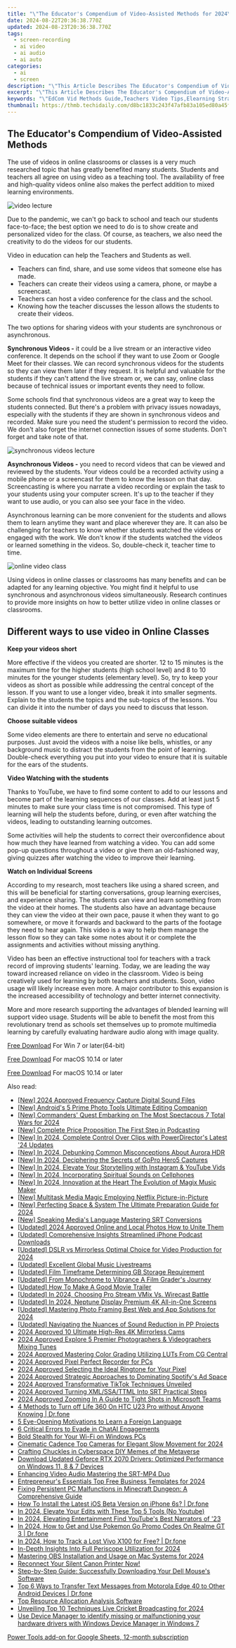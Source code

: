 ```yaml
---
title: "\"The Educator's Compendium of Video-Assisted Methods for 2024\""
date: 2024-08-22T20:36:38.770Z
updated: 2024-08-23T20:36:38.770Z
tags: 
  - screen-recording
  - ai video
  - ai audio
  - ai auto
categories: 
  - ai
  - screen
description: "\"This Article Describes The Educator's Compendium of Video-Assisted Methods for 2024\""
excerpt: "\"This Article Describes The Educator's Compendium of Video-Assisted Methods for 2024\""
keywords: "\"EdCom Vid Methods Guide,Teachers Video Tips,Elearning Strategies,Virtual Classroom Tactics,Educator Tech Tools,Video-Based Teaching Aid,Learning with VR/AR\""
thumbnail: https://thmb.techidaily.com/d8bc1833c243f47afb83a105ed80a45f4c9ab816dfbd913fea0d2186dd349bdd.jpg
---
```


## The Educator's Compendium of Video-Assisted Methods

The use of videos in online classrooms or classes is a very much researched topic that has greatly benefited many students. Students and teachers all agree on using video as a teaching tool. The availability of free and high-quality videos online also makes the perfect addition to mixed learning environments.

![video lecture](https://images.wondershare.com/filmora/article-images/2022/07/video-lecture.jpg)

Due to the pandemic, we can't go back to school and teach our students face-to-face; the best option we need to do is to show create and personalized video for the class. Of course, as teachers, we also need the creativity to do the videos for our students.

Video in education can help the Teachers and Students as well.

* Teachers can find, share, and use some videos that someone else has made.
* Teachers can create their videos using a camera, phone, or maybe a screencast.
* Teachers can host a video conference for the class and the school.
* Knowing how the teacher discusses the lesson allows the students to create their videos.

The two options for sharing videos with your students are synchronous or asynchronous.

**Synchronous Videos -** it could be a live stream or an interactive video conference. It depends on the school if they want to use Zoom or Google Meet for their classes. We can record synchronous videos for the students so they can view them later if they request. It is helpful and valuable for the students if they can't attend the live stream or, we can say, online class because of technical issues or important events they need to follow.

Some schools find that synchronous videos are a great way to keep the students connected. But there's a problem with privacy issues nowadays, especially with the students if they are shown in synchronous videos and recorded. Make sure you need the student's permission to record the video. We don't also forget the internet connection issues of some students. Don't forget and take note of that.

![synchronous videos lecture](https://images.wondershare.com/filmora/article-images/2022/07/synchronous-videos-lecture.jpg)

**Asynchronous Videos -** you need to record videos that can be viewed and reviewed by the students. Your videos could be a recorded activity using a mobile phone or a screencast for them to know the lesson on that day. Screencasting is where you narrate a video recording or explain the task to your students using your computer screen. It's up to the teacher if they want to use audio, or you can also see your face in the video.

Asynchronous learning can be more convenient for the students and allows them to learn anytime they want and place wherever they are. It can also be challenging for teachers to know whether students watched the videos or engaged with the work. We don't know if the students watched the videos or learned something in the videos. So, double-check it, teacher time to time.

![online video class](https://images.wondershare.com/filmora/article-images/2022/07/online-video-class.jpg)

Using videos in online classes or classrooms has many benefits and can be adapted for any learning objective. You might find it helpful to use synchronous and asynchronous videos simultaneously. Research continues to provide more insights on how to better utilize video in online classes or classrooms.

## Different ways to use video in Online Classes

**Keep your videos short**

More effective if the videos you created are shorter. 12 to 15 minutes is the maximum time for the higher students (high school level) and 8 to 10 minutes for the younger students (elementary level). So, try to keep your videos as short as possible while addressing the central concept of the lesson. If you want to use a longer video, break it into smaller segments. Explain to the students the topics and the sub-topics of the lessons. You can divide it into the number of days you need to discuss that lesson.

**Choose suitable videos**

Some video elements are there to entertain and serve no educational purposes. Just avoid the videos with a noise like bells, whistles, or any background music to distract the students from the point of learning. Double-check everything you put into your video to ensure that it is suitable for the ears of the students.

**Video Watching with the students**

Thanks to YouTube, we have to find some content to add to our lessons and become part of the learning sequences of our classes. Add at least just 5 minutes to make sure your class time is not compromised. This type of learning will help the students before, during, or even after watching the videos, leading to outstanding learning outcomes.

Some activities will help the students to correct their overconfidence about how much they have learned from watching a video. You can add some pop-up questions throughout a video or give them an old-fashioned way, giving quizzes after watching the video to improve their learning.

**Watch on Individual Screens**

According to my research, most teachers like using a shared screen, and this will be beneficial for starting conversations, group learning exercises, and experience sharing. The students can view and learn something from the video at their homes. The students also have an advantage because they can view the video at their own pace, pause it when they want to go somewhere, or move it forwards and backward to the parts of the footage they need to hear again. This video is a way to help them manage the lesson flow so they can take some notes about it or complete the assignments and activities without missing anything.

Video has been an effective instructional tool for teachers with a track record of improving students' learning. Today, we are leading the way toward increased reliance on video in the classroom. Video is being creatively used for learning by both teachers and students. Soon, video usage will likely increase even more. A major contributor to this expansion is the increased accessibility of technology and better internet connectivity.

More and more research supporting the advantages of blended learning will support video usage. Students will be able to benefit the most from this revolutionary trend as schools set themselves up to promote multimedia learning by carefully evaluating hardware audio along with image quality.

[Free Download](https://tools.techidaily.com/wondershare/filmora/download/) For Win 7 or later(64-bit)

[Free Download](https://tools.techidaily.com/wondershare/filmora/download/) For macOS 10.14 or later

[Free Download](https://tools.techidaily.com/wondershare/filmora/download/) For macOS 10.14 or later

<ins class="adsbygoogle"
     style="display:block"
     data-ad-format="autorelaxed"
     data-ad-client="ca-pub-7571918770474297"
     data-ad-slot="1223367746"></ins>

<ins class="adsbygoogle"
     style="display:block"
     data-ad-format="autorelaxed"
     data-ad-client="ca-pub-7571918770474297"
     data-ad-slot="1223367746"></ins>



<ins class="adsbygoogle"
     style="display:block"
     data-ad-client="ca-pub-7571918770474297"
     data-ad-slot="8358498916"
     data-ad-format="auto"
     data-full-width-responsive="true"></ins>


<span class="atpl-alsoreadstyle">Also read:</span>
<div><ul>
<li><a href="https://screen-activity-recording.techidaily.com/new-2024-approved-frequency-capture-digital-sound-files/"><u>[New] 2024 Approved  Frequency Capture  Digital Sound Files</u></a></li>
<li><a href="https://fox-friendly.techidaily.com/new-androids-5-prime-photo-tools-ultimate-editing-companion/"><u>[New] Android's 5 Prime Photo Tools  Ultimate Editing Companion</u></a></li>
<li><a href="https://screen-mirroring-recording.techidaily.com/new-commanders-quest-embarking-on-the-most-spectacous-7-total-wars-for-2024/"><u>[New] Commanders' Quest  Embarking on The Most Spectacous 7 Total Wars for 2024</u></a></li>
<li><a href="https://extra-tips.techidaily.com/new-complete-price-proposition-the-first-step-in-podcasting/"><u>[New] Complete Price Proposition  The First Step in Podcasting</u></a></li>
<li><a href="https://fox-friendly.techidaily.com/new-in-2024-complete-control-over-clips-with-powerdirectors-latest-24-updates/"><u>[New] In 2024, Complete Control Over Clips with PowerDirector's Latest '24 Updates</u></a></li>
<li><a href="https://fox-friendly.techidaily.com/new-in-2024-debunking-common-misconceptions-about-aurora-hdr/"><u>[New] In 2024, Debunking Common Misconceptions About Aurora HDR</u></a></li>
<li><a href="https://fox-friendly.techidaily.com/new-in-2024-deciphering-the-secrets-of-gopro-hero5-captures/"><u>[New] In 2024, Deciphering the Secrets of GoPro Hero5 Captures</u></a></li>
<li><a href="https://instagram-video-files.techidaily.com/new-in-2024-elevate-your-storytelling-with-instagram-and-youtube-vids/"><u>[New] In 2024, Elevate Your Storytelling with Instagram & YouTube Vids</u></a></li>
<li><a href="https://fox-friendly.techidaily.com/new-in-2024-incorporating-spiritual-sounds-on-cellphones/"><u>[New] In 2024, Incorporating Spiritual Sounds on Cellphones</u></a></li>
<li><a href="https://fox-friendly.techidaily.com/new-in-2024-innovation-at-the-heart-the-evolution-of-magix-music-maker/"><u>[New] In 2024, Innovation at the Heart  The Evolution of Magix Music Maker</u></a></li>
<li><a href="https://fox-friendly.techidaily.com/new-multitask-media-magic-employing-netflix-picture-in-picture/"><u>[New] Multitask Media Magic  Employing Netflix Picture-in-Picture</u></a></li>
<li><a href="https://fox-friendly.techidaily.com/new-perfecting-space-and-system-the-ultimate-preparation-guide-for-2024/"><u>[New] Perfecting Space & System  The Ultimate Preparation Guide for 2024</u></a></li>
<li><a href="https://extra-guidance.techidaily.com/new-speaking-medias-language-mastering-srt-conversions/"><u>[New] Speaking Media's Language  Mastering SRT Conversions</u></a></li>
<li><a href="https://fox-friendly.techidaily.com/updated-2024-approved-online-and-local-photos-how-to-unite-them/"><u>[Updated] 2024 Approved  Online and Local Photos  How to Unite Them</u></a></li>
<li><a href="https://extra-resources.techidaily.com/updated-comprehensive-insights-streamlined-iphone-podcast-downloads/"><u>[Updated] Comprehensive Insights  Streamlined iPhone Podcast Downloads</u></a></li>
<li><a href="https://facebook-video-share.techidaily.com/updated-dslr-vs-mirrorless-optimal-choice-for-video-production-for-2024/"><u>[Updated] DSLR vs Mirrorless  Optimal Choice for Video Production for 2024</u></a></li>
<li><a href="https://fox-friendly.techidaily.com/updated-excellent-global-music-livestreams/"><u>[Updated] Excellent Global Music Livestreams</u></a></li>
<li><a href="https://fox-friendly.techidaily.com/updated-film-timeframe-determining-gb-storage-requirement/"><u>[Updated] Film Timeframe  Determining GB Storage Requirement</u></a></li>
<li><a href="https://fox-friendly.techidaily.com/updated-from-monochrome-to-vibrance-a-film-graders-journey/"><u>[Updated] From Monochrome to Vibrance  A Film Grader's Journey</u></a></li>
<li><a href="https://fox-friendly.techidaily.com/updated-how-to-make-a-good-movie-trailer/"><u>[Updated] How To Make A Good Movie Trailer</u></a></li>
<li><a href="https://fox-friendly.techidaily.com/updated-in-2024-choosing-pro-stream-vmix-vs-wirecast-battle/"><u>[Updated] In 2024, Choosing Pro Stream  VMix Vs. Wirecast Battle</u></a></li>
<li><a href="https://fox-friendly.techidaily.com/updated-in-2024-neptune-display-premium-4k-all-in-one-screens/"><u>[Updated] In 2024, Neptune Display  Premium 4K All-in-One Screens</u></a></li>
<li><a href="https://fox-friendly.techidaily.com/updated-mastering-photo-framing-best-web-and-app-solutions-for-2024/"><u>[Updated] Mastering Photo Framing  Best Web and App Solutions for 2024</u></a></li>
<li><a href="https://fox-friendly.techidaily.com/updated-navigating-the-nuances-of-sound-reduction-in-pp-projects/"><u>[Updated] Navigating the Nuances of Sound Reduction in PP Projects</u></a></li>
<li><a href="https://extra-tips.techidaily.com/2024-approved-10-ultimate-high-res-4k-mirrorless-cams/"><u>2024 Approved  10 Ultimate High-Res 4K Mirrorless Cams</u></a></li>
<li><a href="https://fox-friendly.techidaily.com/2024-approved-explore-5-premier-photographers-and-videographers-mixing-tunes/"><u>2024 Approved  Explore 5 Premier Photographers & Videographers Mixing Tunes</u></a></li>
<li><a href="https://fox-friendly.techidaily.com/2024-approved-mastering-color-grading-utilizing-luts-from-cg-central/"><u>2024 Approved  Mastering Color Grading  Utilizing LUTs From CG Central</u></a></li>
<li><a href="https://screen-activity-recording.techidaily.com/2024-approved-pixel-perfect-recorder-for-pcs/"><u>2024 Approved  Pixel Perfect Recorder for PCs</u></a></li>
<li><a href="https://fox-http.techidaily.com/2024-approved-selecting-the-ideal-ringtone-for-your-pixel/"><u>2024 Approved  Selecting the Ideal Ringtone for Your Pixel</u></a></li>
<li><a href="https://fox-friendly.techidaily.com/2024-approved-strategic-approaches-to-dominating-spotifys-ad-space/"><u>2024 Approved  Strategic Approaches to Dominating Spotify's Ad Space</u></a></li>
<li><a href="https://fox-friendly.techidaily.com/2024-approved-transformative-tiktok-techniques-unveiled/"><u>2024 Approved  Transformative TikTok Techniques Unveiled</u></a></li>
<li><a href="https://fox-friendly.techidaily.com/2024-approved-turning-xmlssattml-into-srt-practical-steps/"><u>2024 Approved  Turning XML/SSA/TTML Into SRT  Practical Steps</u></a></li>
<li><a href="https://fox-friendly.techidaily.com/2024-approved-zooming-in-a-guide-to-tight-shots-in-microsoft-teams/"><u>2024 Approved  Zooming In  A Guide to Tight Shots in Microsoft Teams</u></a></li>
<li><a href="https://location-fake.techidaily.com/4-methods-to-turn-off-life-360-on-htc-u23-pro-without-anyone-knowing-drfone-by-drfone-virtual-android/"><u>4 Methods to Turn off Life 360 On HTC U23 Pro without Anyone Knowing | Dr.fone</u></a></li>
<li><a href="https://mondly-stories.techidaily.com/5-eye-opening-motivations-to-learn-a-foreign-language/"><u>5 Eye-Opening Motivations to Learn a Foreign Language</u></a></li>
<li><a href="https://tech-savvy.techidaily.com/6-critical-errors-to-evade-in-chatai-engagements/"><u>6 Critical Errors to Evade in ChatAI Engagements</u></a></li>
<li><a href="https://windows11.techidaily.com/bold-stealth-for-your-wi-fi-on-windows-pcs/"><u>Bold Stealth for Your Wi-Fi on Windows PCs</u></a></li>
<li><a href="https://fox-friendly.techidaily.com/cinematic-cadence-top-cameras-for-elegant-slow-movement-for-2024/"><u>Cinematic Cadence  Top Cameras for Elegant Slow Movement for 2024</u></a></li>
<li><a href="https://fox-friendly.techidaily.com/crafting-chuckles-in-cyberspace-diy-memes-of-the-metaverse/"><u>Crafting Chuckles in Cyberspace  DIY Memes of the Metaverse</u></a></li>
<li><a href="https://driver-download.techidaily.com/download-updated-geforce-rtx-2070-drivers-optimized-performance-on-windows-11-8-and-7-devices/"><u>Download Updated Geforce RTX 2070 Drivers: Optimized Performance on Windows 11, 8 & 7 Devices</u></a></li>
<li><a href="https://extra-resources.techidaily.com/enhancing-video-audio-mastering-the-srt-mp4-duo/"><u>Enhancing Video Audio  Mastering the SRT-MP4 Duo</u></a></li>
<li><a href="https://fox-friendly.techidaily.com/entrepreneurs-essentials-top-free-business-templates-for-2024/"><u>Entrepreneur's Essentials  Top Free Business Templates for 2024</u></a></li>
<li><a href="https://win-blog.techidaily.com/fixing-persistent-pc-malfunctions-in-minecraft-dungeon-a-comprehensive-guide/"><u>Fixing Persistent PC Malfunctions in Minecraft Dungeon: A Comprehensive Guide</u></a></li>
<li><a href="https://blog-min.techidaily.com/how-to-install-the-latest-ios-beta-version-on-iphone-6s-drfone-by-drfone-ios-system-repair-ios-system-repair/"><u>How To Install the Latest iOS Beta Version on iPhone 6s? | Dr.fone</u></a></li>
<li><a href="https://youtube-data.techidaily.com/24-elevate-your-edits-with-these-top-5-tools-no-youtube/"><u>In 2024, Elevate Your Edits with These Top 5 Tools (No Youtube)</u></a></li>
<li><a href="https://fox-friendly.techidaily.com/in-2024-elevating-entertainment-find-youtubes-best-narrators-of-23/"><u>In 2024, Elevating Entertainment  Find YouTube's Best Narrators of '23</u></a></li>
<li><a href="https://pokemon-go-android.techidaily.com/in-2024-how-to-get-and-use-pokemon-go-promo-codes-on-realme-gt-3-drfone-by-drfone-virtual-android/"><u>In 2024, How to Get and Use Pokemon Go Promo Codes On Realme GT 3 | Dr.fone</u></a></li>
<li><a href="https://android-location-track.techidaily.com/in-2024-how-to-track-a-lost-vivo-x100-for-free-drfone-by-drfone-virtual-android/"><u>In 2024, How to Track a Lost Vivo X100 for Free? | Dr.fone</u></a></li>
<li><a href="https://fox-friendly.techidaily.com/in-depth-insights-into-full-periscope-utilization-for-2024/"><u>In-Depth Insights Into Full Periscope Utilization for 2024</u></a></li>
<li><a href="https://screen-activity-recording.techidaily.com/mastering-obs-installation-and-usage-on-mac-systems-for-2024/"><u>Mastering OBS  Installation and Usage on Mac Systems for 2024</u></a></li>
<li><a href="https://printer-issues.techidaily.com/reconnect-your-silent-canon-printer-now/"><u>Reconnect Your Silent Canon Printer Now!</u></a></li>
<li><a href="https://hardware-help.techidaily.com/step-by-step-guide-successfully-downloading-your-dell-mouses-software/"><u>Step-by-Step Guide: Successfully Downloading Your Dell Mouse's Software</u></a></li>
<li><a href="https://android-transfer.techidaily.com/top-6-ways-to-transfer-text-messages-from-motorola-edge-40-to-other-android-devices-drfone-by-drfone-transfer-from-android-transfer-from-android/"><u>Top 6 Ways to Transfer Text Messages from Motorola Edge 40 to Other Android Devices | Dr.fone</u></a></li>
<li><a href="https://win11-tips.techidaily.com/top-resource-allocation-analysis-software/"><u>Top Resource Allocation Analysis Software</u></a></li>
<li><a href="https://some-approaches.techidaily.com/unveiling-top-10-techniques-live-cricket-broadcasting-for-2024/"><u>Unveiling Top 10 Techniques  Live Cricket Broadcasting for 2024</u></a></li>
<li><a href="https://techidaily.com/use-device-manager-to-identify-missing-or-malfunctioning-your-hardware-drivers-with-windows-device-manager-in-windows-7-by-drivereasy-guide/"><u>Use Device Manager to identify missing or malfunctioning your hardware drivers with Windows Device Manager in Windows 7</u></a></li>
</ul></div>

<!-- affiliate ads begin -->
<a href="https://secure.2checkout.com/order/checkout.php?PRODS=4721564&QTY=1&AFFILIATE=108875&CART=1">Power Tools add-on for Google Sheets, 12-month subscription</a>
<!-- affiliate ads end -->